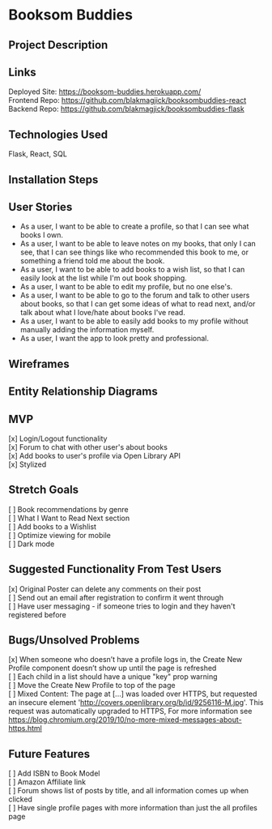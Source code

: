 # Booksom Buddies 

## Project Description

## Links
Deployed Site: https://booksom-buddies.herokuapp.com/ \
Frontend Repo: https://github.com/blakmagjick/booksombuddies-react \
Backend Repo: https://github.com/blakmagjick/booksombuddies-flask

## Technologies Used
Flask, React, SQL

## Installation Steps

## User Stories
- As a user, I want to be able to create a profile, so that I can see what books I own.
- As a user, I want to be able to leave notes on my books, that only I can see, that I can see things like who recommended this book to me, or something a friend told me about the book.
- As a user, I want to be able to add books to a wish list, so that I can easily look at the list while I'm out book shopping.
- As a user, I want to be able to edit my profile, but no one else's.
- As a user, I want to be able to go to the forum and talk to other users about books, so that I can get some ideas of what to read next, and/or talk about what I love/hate about books I've read.
- As a user, I want to be able to easily add books to my profile without manually adding the information myself.
- As a user, I want the app to look pretty and professional.

## Wireframes

## Entity Relationship Diagrams

## MVP
[x] Login/Logout functionality \
[x] Forum to chat with other user's about books \
[x] Add books to user's profile via Open Library API \
[x] Stylized

## Stretch Goals
[ ] Book recommendations by genre \
[ ] What I Want to Read Next section \
[ ] Add books to a Wishlist \
[ ] Optimize viewing for mobile \
[ ] Dark mode

## Suggested Functionality From Test Users
[x] Original Poster can delete any comments on their post \
[ ] Send out an email after registration to confirm it went through \
[ ] Have user messaging - if someone tries to login and they haven't registered before


## Bugs/Unsolved Problems
[x] When someone who doesn’t have a profile logs in, the Create New Profile component doesn’t show up until the page is refreshed \
[ ] Each child in a list should have a unique "key" prop warning \
[ ] Move the Create New Profile to top of the page \
[ ] Mixed Content: The page at [...] was loaded over HTTPS, but requested an insecure element 'http://covers.openlibrary.org/b/id/9256116-M.jpg'. This request was automatically upgraded to HTTPS, For more information see https://blog.chromium.org/2019/10/no-more-mixed-messages-about-https.html


## Future Features
[ ] Add ISBN to Book Model \
[ ] Amazon Affiliate link \
[ ] Forum shows list of posts by title, and all information comes up when clicked \
[ ] Have single profile pages with more information than just the all profiles page

